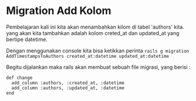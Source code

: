 # Migration Add Kolom

Pembelajaran kali ini kita akan menambahkan kilom di tabel 'authors' kita. yang akan kita tambahkan adalah kolom creted_at dan updated_at yang bertipe datetime.

Dengan menggunakan console kita bisa ketikkan perinta `rails g migration AddTimestampsToAuthors created_at:datetime updated_at:datetime`

Begitu dijalankan maka rails akan membuat sebuah file migrasi, yang berisi :

```
def change
  add_column :authors, :created_at, :datetime
  add_column :authors, :updated_at, :datetime
end
```
